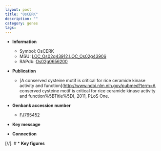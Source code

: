 ```yaml
---
layout: post
title: "OsCERK"
description: ""
category: genes
tags: 
---
```


* **Information**  
    + Symbol: OsCERK  
    + MSU: [LOC_Os02g43912](http://rice.uga.edu/cgi-bin/ORF_infopage.cgi?orf=LOC_Os02g43912),[LOC_Os02g43906](http://rice.uga.edu/cgi-bin/ORF_infopage.cgi?orf=LOC_Os02g43906)  
    + RAPdb: [Os02g0656200](https://rapdb.dna.affrc.go.jp/locus/?name=Os02g0656200)  

* **Publication**  
    + [A conserved cysteine motif is critical for rice ceramide kinase activity and function](http://www.ncbi.nlm.nih.gov/pubmed?term=A conserved cysteine motif is critical for rice ceramide kinase activity and function%5BTitle%5D), 2011, PLoS One.

* **Genbank accession number**  
    + [FJ765452](http://www.ncbi.nlm.nih.gov/nuccore/FJ765452)

* **Key message**  

* **Connection**  

[//]: # * **Key figures**  


